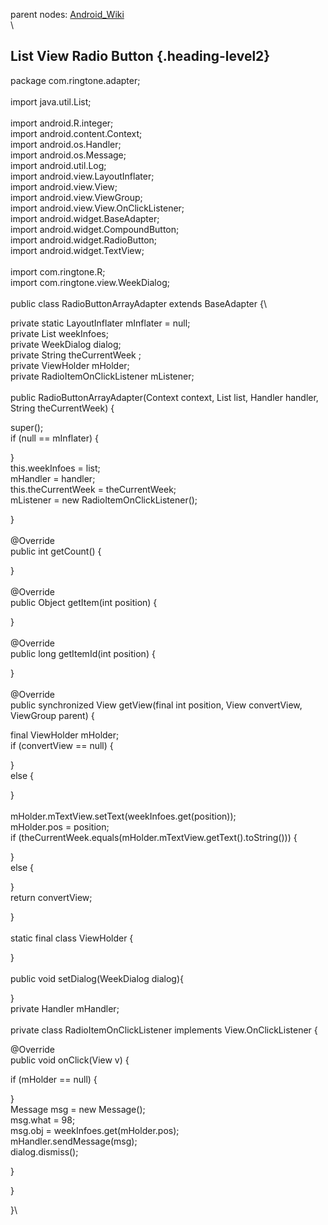parent nodes: [Android\_Wiki](Android_Wiki.html)\
\

List View Radio Button {.heading-level2}
----------------------

package com.ringtone.adapter;\
 \
 import java.util.List;\
 \
 import android.R.integer;\
 import android.content.Context;\
 import android.os.Handler;\
 import android.os.Message;\
 import android.util.Log;\
 import android.view.LayoutInflater;\
 import android.view.View;\
 import android.view.ViewGroup;\
 import android.view.View.OnClickListener;\
 import android.widget.BaseAdapter;\
 import android.widget.CompoundButton;\
 import android.widget.RadioButton;\
 import android.widget.TextView;\
 \
 import com.ringtone.R;\
 import com.ringtone.view.WeekDialog;\
 \
 public class RadioButtonArrayAdapter extends BaseAdapter {\

private static LayoutInflater mInflater = null;\
 private List weekInfoes;\
 private WeekDialog dialog;\
 private String theCurrentWeek ;\
 private ViewHolder mHolder;\
 private RadioItemOnClickListener mListener;\
 \
 public RadioButtonArrayAdapter(Context context, List list, Handler
handler, String theCurrentWeek) {

super();\
 if (null == mInflater) {

}\
 this.weekInfoes = list;\
 mHandler = handler;\
 this.theCurrentWeek = theCurrentWeek;\
 mListener = new RadioItemOnClickListener();

}\
 \
 @Override\
 public int getCount() {

}\
 \
 @Override\
 public Object getItem(int position) {

}\
 \
 @Override\
 public long getItemId(int position) {

}\
 \
 @Override\
 public synchronized View getView(final int position, View convertView,
ViewGroup parent) {

final ViewHolder mHolder;\
 if (convertView == null) {

}\
 else {

}\
 \
 mHolder.mTextView.setText(weekInfoes.get(position));\
 mHolder.pos = position;\
 if (theCurrentWeek.equals(mHolder.mTextView.getText().toString())) {

} \
 else {

}\
 return convertView;

}\
 \
 static final class ViewHolder {

}\
 \
 public void setDialog(WeekDialog dialog){

}\
 private Handler mHandler;\
 \
 private class RadioItemOnClickListener implements View.OnClickListener
{

@Override\
 public void onClick(View v) {

if (mHolder == null) {

}\
 Message msg = new Message();\
 msg.what = 98;\
 msg.obj = weekInfoes.get(mHolder.pos);\
 mHandler.sendMessage(msg);\
 dialog.dismiss();

}

}

}\

